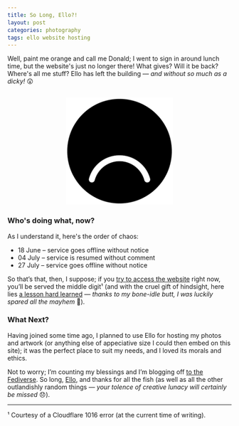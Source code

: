 ```yaml
---
title: So Long, Ello?!
layout: post
categories: photography
tags: ello website hosting
---
```


Well, paint me orange and call me Donald; I went to sign in around lunch time, but the website's just no longer there! What gives? Will it be back? Where's all me stuff? Ello has left the building — _and without so much as a dicky!_&nbsp;😲 

<div>
<center>
<img src="https://raw.githubusercontent.com/martbetz/martbetz.github.io/main/_includes/custom/ello-sad.png" style="padding-top: 15px;" class="align-center" alt="So long, Ello!" width="240">
</center>
</div>

<h3>Who's doing what, now?</h3>

As I understand it, here's the order of chaos:

- 18 June – service goes offline without notice
- 04 July – service is resumed without comment
- 27 July – service goes offline without notice

<!--So that's most certainly that, then, or so it apparently seems&nbsp;— _if&nbsp;you [try to access the website](https://www.ello.co), you'll be served the middle digit!_ ¹-->

So that’s that, then, I suppose; if you [try to access the website](https://www.ello.co) right now, you’ll be served the middle digit¹ (and with the cruel gift of hindsight, here lies [a lesson hard learned](https://danthornton.net/2023/06/is-it-goodbye-to-ello-another-niche-network-gone/#comment-34580) — _thanks to my bone-idle butt, I was luckily spared all the mayhem_&nbsp;😬).

<h3>What Next?</h3>

<!--Sadly, for a great many users of Ello, here lies [a lesson hard learned](https://danthornton.net/2023/06/is-it-goodbye-to-ello-another-niche-network-gone/#comment-34580). I&nbsp;was going to host all my shots there, along side my digital art (I already had an account, so it somewhat made practical sense). Preaching with blessings of hindsight, I was saved by my bone-idle butt; had I been otherwise inclined... 😬-->

Having joined some time ago, I planned to use Ello for hosting my photos and artwork (or anything else of appeciative size I could then embed on this site); it was the perfect place to suit my needs, and I loved its morals and ethics.

Not to worry; I’m counting my blessings and I’m blogging off [to the Fediverse](https://www.fediverse.to). So long, [Ello](https://en.m.wikipedia.org/wiki/Ello_(social_network)), and thanks for all the fish (as well as all the other outlandishly random things&nbsp;— <i>your tolence of creative lunacy will certainly be missed&nbsp;</i>😞).

<hr>

¹ Courtesy of a Cloudflare 1016 error (at the current time of writing).

